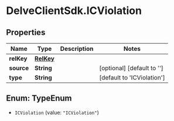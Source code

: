 # DelveClientSdk.ICViolation

## Properties

Name | Type | Description | Notes
------------ | ------------- | ------------- | -------------
**relKey** | [**RelKey**](RelKey.md) |  | 
**source** | **String** |  | [optional] [default to &#39;&#39;]
**type** | **String** |  | [default to &#39;ICViolation&#39;]



## Enum: TypeEnum


* `ICViolation` (value: `"ICViolation"`)




